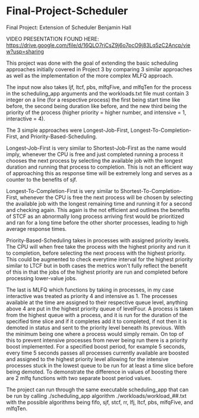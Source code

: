 # Final-Project-Scheduler
Final Project: Extension of Scheduler
Benjamin Hall

VIDEO PRESENTATION FOUND HERE: https://drive.google.com/file/d/16QLO7riCsZ9j6o7pcO9j83Lq5zC2Ancp/view?usp=sharing

This project was done with the goal of extending the basic scheduling approaches initially covered in Project 3 by comparing 3 similar approaches as well as the implementation of the more complex MLFQ approach.

The input now also takes ljf, ltcf, pbs, mlfqFive, and mlfqTen for the process in the scheduling_app arguments and the workloads.txt file must contain 3 integer on a line (for a respective process) the first being start time like before, the second being duration like before, and the new third being the priority of the process (higher priority = higher number, and intensive = 1, interactive = 4).

The 3 simple approaches were Longest-Job-First, Longest-To-Completion-First, and Priority-Based-Scheduling.

Longest-Job-First is very similar to Shortest-Job-First as the name would imply, whenever the CPU is free and just completed running a process it chooses the next process by selecting the available job with the longest duration and running that process to completion. This is not an efficient way of approaching this as response time will be extremely long and serves as a counter to the benefits of sjf.

Longest-To-Completion-First is very similar to Shortest-To-Completion-First, whenever the CPU is free the next process will be chosen by selecting the available job with the longest remaining time and running it for a second and checking again. This again is the not efficient and outlines the benefits of STCF as an abnormally long process arriving first would be prioritized and ran for a long time before the other shorter processes, leading to high average response times.

Priority-Based-Scheduling takes in processes with assigned priority levels. The CPU will when free take the process with the highest priority and run it to completion, before selecting the next process with the highest priority. This could be augmented to check everytime interval for the highest priority similar to LTCF but in both cases the metrics won't fully reflect the benefit of this in that the jobs of the highest priority are run and completed before processing lower-value jobs.

The last is MLFQ which functions by taking in processes, in my case interactive was treated as priority 4 and intensive as 1. The processes available at the time are assigned to their respective queue level, anything above 4 are put in the highest priority queue of levelFour. A process is taken from the highest queue with a process, and it is run for the duration of the specified time slice and if it completes add it to completed, if not then it is demoted in status and sent to the priority level beneath its previous. With the minimum being one where a process would simply remain. On top of this to prevent intensive processes from never being run there is a priority boost implemented. For a specified boost period, for example 5 seconds, every time 5 seconds passes all processes currently available are boosted and assigned to the highest priority level allowing for the intensive processes stuck in the lowest queue to be run for at least a time slice before being demoted. To demonstrate the difference in values of boosting there are 2 mlfq functions with two separate boost period values. 

The project can run through the same executable scheduling_app that can be run by calling ./scheduling_app algorithm ./workloads/workload_##.txt with the possible algorithms being fifo, sjf, stcf, rr, lfj, ltcf, pbs, mlfqFive, and mlfqTen.
